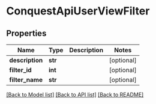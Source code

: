 # ConquestApiUserViewFilter

## Properties
Name | Type | Description | Notes
------------ | ------------- | ------------- | -------------
**description** | **str** |  | [optional] 
**filter_id** | **int** |  | [optional] 
**filter_name** | **str** |  | [optional] 

[[Back to Model list]](../README.md#documentation-for-models) [[Back to API list]](../README.md#documentation-for-api-endpoints) [[Back to README]](../README.md)


